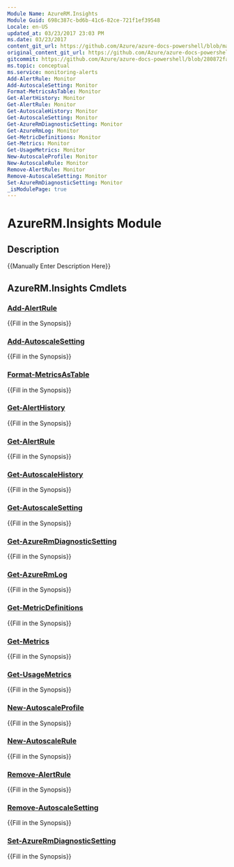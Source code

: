 ```yaml
---
Module Name: AzureRM.Insights
Module Guid: 698c387c-bd6b-41c6-82ce-721f1ef39548
Locale: en-US
updated_at: 03/23/2017 23:03 PM
ms.date: 03/23/2017
content_git_url: https://github.com/Azure/azure-docs-powershell/blob/master/azureps-cmdlets-docs/ResourceManager/AzureRM.Insights/v1.0.4.3/AzureRM.Insights.md
original_content_git_url: https://github.com/Azure/azure-docs-powershell/blob/master/azureps-cmdlets-docs/ResourceManager/AzureRM.Insights/v1.0.4.3/AzureRM.Insights.md
gitcommit: https://github.com/Azure/azure-docs-powershell/blob/280872fa529e03be2466fa2252957a2060a9dfe4
ms.topic: conceptual
ms.service: monitoring-alerts
Add-AlertRule: Monitor
Add-AutoscaleSetting: Monitor
Format-MetricsAsTable: Monitor
Get-AlertHistory: Monitor
Get-AlertRule: Monitor
Get-AutoscaleHistory: Monitor
Get-AutoscaleSetting: Monitor
Get-AzureRmDiagnosticSetting: Monitor
Get-AzureRmLog: Monitor
Get-MetricDefinitions: Monitor
Get-Metrics: Monitor
Get-UsageMetrics: Monitor
New-AutoscaleProfile: Monitor
New-AutoscaleRule: Monitor
Remove-AlertRule: Monitor
Remove-AutoscaleSetting: Monitor
Set-AzureRmDiagnosticSetting: Monitor
_isModulePage: true
---
```


# AzureRM.Insights Module
## Description
{{Manually Enter Description Here}}

## AzureRM.Insights Cmdlets
### [Add-AlertRule](Add-AlertRule.md)
{{Fill in the Synopsis}}

### [Add-AutoscaleSetting](Add-AutoscaleSetting.md)
{{Fill in the Synopsis}}

### [Format-MetricsAsTable](Format-MetricsAsTable.md)
{{Fill in the Synopsis}}

### [Get-AlertHistory](Get-AlertHistory.md)
{{Fill in the Synopsis}}

### [Get-AlertRule](Get-AlertRule.md)
{{Fill in the Synopsis}}

### [Get-AutoscaleHistory](Get-AutoscaleHistory.md)
{{Fill in the Synopsis}}

### [Get-AutoscaleSetting](Get-AutoscaleSetting.md)
{{Fill in the Synopsis}}

### [Get-AzureRmDiagnosticSetting](Get-AzureRmDiagnosticSetting.md)
{{Fill in the Synopsis}}

### [Get-AzureRmLog](Get-AzureRmLog.md)
{{Fill in the Synopsis}}

### [Get-MetricDefinitions](Get-MetricDefinitions.md)
{{Fill in the Synopsis}}

### [Get-Metrics](Get-Metrics.md)
{{Fill in the Synopsis}}

### [Get-UsageMetrics](Get-UsageMetrics.md)
{{Fill in the Synopsis}}

### [New-AutoscaleProfile](New-AutoscaleProfile.md)
{{Fill in the Synopsis}}

### [New-AutoscaleRule](New-AutoscaleRule.md)
{{Fill in the Synopsis}}

### [Remove-AlertRule](Remove-AlertRule.md)
{{Fill in the Synopsis}}

### [Remove-AutoscaleSetting](Remove-AutoscaleSetting.md)
{{Fill in the Synopsis}}

### [Set-AzureRmDiagnosticSetting](Set-AzureRmDiagnosticSetting.md)
{{Fill in the Synopsis}}

